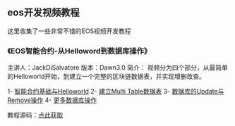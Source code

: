 ## eos开发视频教程
这里收集了一些非常不错的EOS视频开发教程

### 《EOS智能合约-从Helloword到数据库操作》
主讲人：JackDiSalvatore
版本：Dawn3.0
简介：
视频分为四个部分，从最简单的Helloworld开始，到建立一个完整的区块链数据表，并实现增删改查。

1- [智能合约基础与Helloworld](https://www.youtube.com/watch?v=DYIjxG00tv4&t=201s)
2- [建立Multi Table数据表](https://www.youtube.com/watch?v=PamSV-WGcZo)
3- [数据库的Update与Remove操作](https://www.youtube.com/watch?v=F4WjcZulY3c)
4- [更多数据库操作](https://www.youtube.com/watch?v=VcpheeG0SqI&t=6s)

教程源码：[点此获取](https://github.com/JackDiSalvatore/shared_contracts/tree/master/my_tutorials/newapp1)

